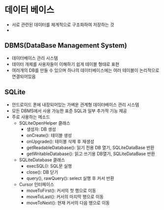# 데이터 베이스
- 서로 관련된 데이터를 체계적으로 구조화하여 저장하는 것
- 
## DBMS(DataBase Management System)
- 데이터베이스 관리 시스템
- 데이터 개체를 사용자들이 이해하기 쉽게 테이블 형태로 표현
- 여러개의 DB를 만들 수 있으며 하나의 데이터베이스에는 여러 테이블이 논리적으로 연결되어있음

## SQLite
- 안드로이드 폰에 내장되어있는 가벼운 관계형 데이터베이스 관리 시스템
- 모든 DBMS에서 사용 가능한 표준 SQL과 일부 추가적 기능 제공
- 주로 사용하는 메소드
  - SQLiteOpenHelper 클래스
    - 생성자: DB 생성
    - onCreate(): 테이블 생성
    - onUpgrade(): 테이블 삭제 후 재생성
    - getReadableDatabase(): 읽기 전용 DB 열기, SQLiteDataBase 반환
    - getWritableDatabase(): 읽고 쓰기용 DB열기, SQLiteDataBase 반환
  - SQLiteDatabase 클래스
    - execSQL(): SQL문 실행
    - close(): DB 닫기
    - query(), rawQuery(): select 실행 후 커서 반환
  - Cursor 인터페이스
    - moveToFirst(): 커서의 첫 행으로 이동
    - moveToLast(): 커서의 마지막 행으로 이동
    - moveToNext(): 현재 커서의 다음 행으로 이동